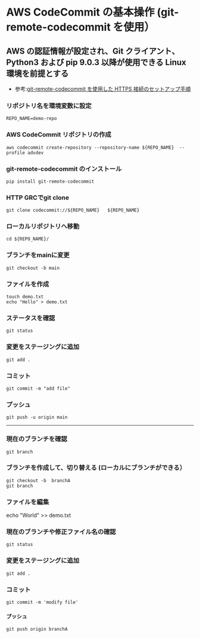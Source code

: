 # AWS CodeCommit の基本操作 (git-remote-codecommit を使用）

## AWS の認証情報が設定され、Git クライアント、Python3 および pip 9.0.3 以降が使用できる Linux 環境を前提とする

* 参考:[git-remote-codecommit を使用した HTTPS 接続のセットアップ手順](https://docs.aws.amazon.com/ja_jp/codecommit/latest/userguide/setting-up-git-remote-codecommit.html)

### リポジトリ名を環境変数に設定

```
REPO_NAME=demo-repo
```

### AWS CodeCommit リポジトリの作成

```
aws codecommit create-repository --repository-name ${REPO_NAME}  --profile advdev
```

### git-remote-codecommit のインストール

```
pip install git-remote-codecommit
```

### HTTP GRCでgit clone

```
git clone codecommit://${REPO_NAME}   ${REPO_NAME} 
```

### ローカルリポジトリへ移動

```
cd ${REPO_NAME}/
```

### ブランチをmainに変更

```
git checkout -b main
```

### ファイルを作成

```
touch demo.txt
echo "Hello" > demo.txt
```

### ステータスを確認

```
git status
```

### 変更をステージングに追加

```
git add .
```

### コミット

```
git commit -m "add file"
```

### プッシュ

```
git push -u origin main
```

---

### 現在のブランチを確認

```
git branch
```

### ブランチを作成して、切り替える (ローカルにブランチができる）

```
git checkout -b  branchA
git branch
```

### ファイルを編集

echo "World" >> demo.txt

### 現在のブランチや修正ファイル名の確認

```
git status
```

### 変更をステージングに追加

```
git add .
```

### コミット

```
git commit -m 'modify file'
```

#### プッシュ

```
git push origin branchA
```
